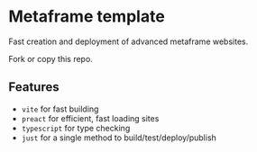 # Metaframe template

Fast creation and deployment of advanced metaframe websites.

Fork or copy this repo.

## Features

- `vite` for fast building
- `preact` for efficient, fast loading sites
- `typescript` for type checking
- `just` for a single method to build/test/deploy/publish
